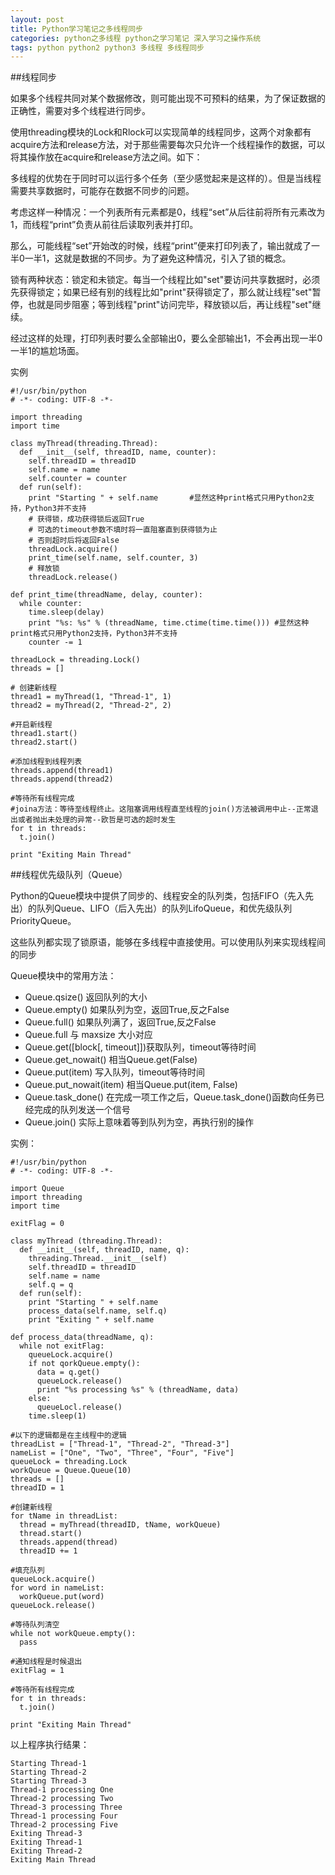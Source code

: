 ```yaml
---
layout: post
title: Python学习笔记之多线程同步
categories: python之多线程 python之学习笔记 深入学习之操作系统
tags: python python2 python3 多线程 多线程同步
---
```


##线程同步

如果多个线程共同对某个数据修改，则可能出现不可预料的结果，为了保证数据的正确性，需要对多个线程进行同步。

使用threading模块的Lock和Rlock可以实现简单的线程同步，这两个对象都有acquire方法和release方法，对于那些需要每次只允许一个线程操作的数据，可以将其操作放在acquire和release方法之间。如下：

多线程的优势在于同时可以运行多个任务（至少感觉起来是这样的）。但是当线程需要共享数据时，可能存在数据不同步的问题。

考虑这样一种情况：一个列表所有元素都是0，线程“set”从后往前将所有元素改为1，而线程“print”负责从前往后读取列表并打印。

那么，可能线程“set”开始改的时候，线程“print”便来打印列表了，输出就成了一半0一半1，这就是数据的不同步。为了避免这种情况，引入了锁的概念。 

锁有两种状态：锁定和未锁定。每当一个线程比如"set"要访问共享数据时，必须先获得锁定；如果已经有别的线程比如"print"获得锁定了，那么就让线程"set"暂停，也就是同步阻塞；等到线程"print"访问完毕，释放锁以后，再让线程"set"继续。

经过这样的处理，打印列表时要么全部输出0，要么全部输出1，不会再出现一半0一半1的尴尬场面。

实例

```
#!/usr/bin/python
# -*- coding: UTF-8 -*-

import threading
import time

class myThread(threading.Thread):
  def __init__(self, threadID, name, counter):
    self.threadID = threadID
    self.name = name
    self.counter = counter
  def run(self):
    print "Starting " + self.name       #显然这种print格式只用Python2支持，Python3并不支持
    # 获得锁，成功获得锁后返回True
    # 可选的timeout参数不填时将一直阻塞直到获得锁为止
    # 否则超时后将返回False
    threadLock.acquire()
    print_time(self.name, self.counter, 3)
    # 释放锁
    threadLock.release()
    
def print_time(threadName, delay, counter):
  while counter:
    time.sleep(delay)
    print "%s: %s" % (threadName, time.ctime(time.time())) #显然这种print格式只用Python2支持，Python3并不支持
    counter -= 1
    
threadLock = threading.Lock()
threads = []

# 创建新线程
thread1 = myThread(1, "Thread-1", 1)
thread2 = myThread(2, "Thread-2", 2)

#开启新线程
thread1.start()
thread2.start()

#添加线程到线程列表
threads.append(thread1)
threads.append(thread2)

#等待所有线程完成
#joina方法：等待至线程终止。这阻塞调用线程直至线程的join()方法被调用中止--正常退出或者抛出未处理的异常--欧哲是可选的超时发生
for t in threads:
  t.join()
  
print "Exiting Main Thread"
```

##线程优先级队列（Queue）

Python的Queue模块中提供了同步的、线程安全的队列类，包括FIFO（先入先出）的队列Queue、LIFO（后入先出）的队列LifoQueue，和优先级队列PriorityQueue。

这些队列都实现了锁原语，能够在多线程中直接使用。可以使用队列来实现线程间的同步

Queue模块中的常用方法：

* Queue.qsize() 返回队列的大小
* Queue.empty() 如果队列为空，返回True,反之False 
* Queue.full() 如果队列满了，返回True,反之False
* Queue.full 与 maxsize 大小对应 
* Queue.get([block[, timeout]])获取队列，timeout等待时间 
* Queue.get_nowait() 相当Queue.get(False)
* Queue.put(item) 写入队列，timeout等待时间 
* Queue.put_nowait(item) 相当Queue.put(item, False)
* Queue.task_done() 在完成一项工作之后，Queue.task_done()函数向任务已经完成的队列发送一个信号
* Queue.join() 实际上意味着等到队列为空，再执行别的操作

实例：

```
#!/usr/bin/python
# -*- coding: UTF-8 -*-

import Queue
import threading
import time

exitFlag = 0

class myThread (threading.Thread):
  def __init__(self, threadID, name, q):
    threading.Thread.__init__(self)
    self.threadID = threadID
    self.name = name
    self.q = q
  def run(self):
    print "Starting " + self.name
    process_data(self.name, self.q)
    print "Exiting " + self.name
  
def process_data(threadName, q):
  while not exitFlag:
    queueLock.acquire()
    if not qorkQueue.empty():
      data = q.get()
      queueLock.release()
      print "%s processing %s" % (threadName, data)
    else:
      queueLocl.release()
    time.sleep(1)
    
#以下的逻辑都是在主线程中的逻辑
threadList = ["Thread-1", "Thread-2", "Thread-3"]
nameList = ["One", "Two", "Three", "Four", "Five"]
queueLock = threading.Lock
workQueue = Queue.Queue(10)
threads = []
threadID = 1

#创建新线程
for tName in threadList:
  thread = myThread(threadID, tName, workQueue)
  thread.start()
  threads.append(thread)
  threadID += 1
  
#填充队列
queueLock.acquire()
for word in nameList:
  workQueue.put(word)
queueLock.release()

#等待队列清空
while not workQueue.empty():
  pass
  
#通知线程是时候退出
exitFlag = 1

#等待所有线程完成
for t in threads:
  t.join()

print "Exiting Main Thread"
```

以上程序执行结果：

```
Starting Thread-1
Starting Thread-2
Starting Thread-3
Thread-1 processing One
Thread-2 processing Two
Thread-3 processing Three
Thread-1 processing Four
Thread-2 processing Five
Exiting Thread-3
Exiting Thread-1
Exiting Thread-2
Exiting Main Thread
```
